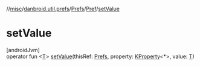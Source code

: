 //[misc](../../../../index.md)/[danbroid.util.prefs](../../index.md)/[Prefs](../index.md)/[Pref](index.md)/[setValue](set-value.md)

# setValue

[androidJvm]\
operator fun <[T](set-value.md)> [setValue](set-value.md)(thisRef: [Prefs](../index.md), property: [KProperty](https://kotlinlang.org/api/latest/jvm/stdlib/kotlin.reflect/-k-property/index.html)<*>, value: [T](set-value.md))
